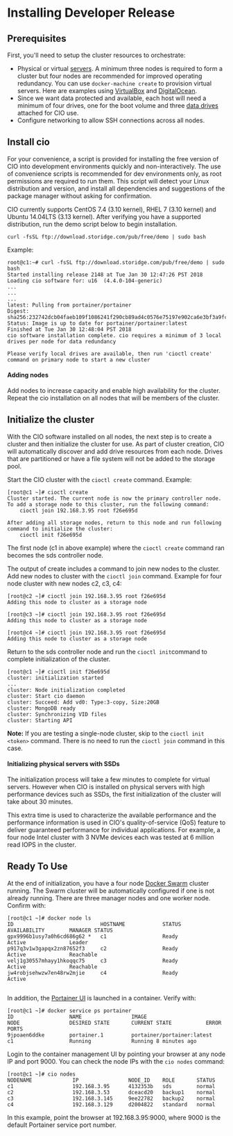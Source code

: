 # Installing Developer Release

## **Prerequisites**

First, you'll need to setup the cluster resources to orchestrate:

- Physical or virtual [servers](http://storidge.com/docs/server-requirements/). A minimum three nodes is required to form a cluster but four nodes are recommended for improved operating redundancy. You can use `docker-machine create` to provision virtual servers. Here are examples using [VirtualBox](https://rominirani.com/docker-swarm-tutorial-b67470cf8872) and [DigitalOcean](https://www.digitalocean.com/community/tutorials/how-to-create-a-cluster-of-docker-containers-with-docker-swarm-and-digitalocean-on-centos-7).
- Since we want data protected and available, each host will need a minimum of four drives, one for the boot volume and three [data drives](http://storidge.com/docs/data-drive-requirements/) attached for CIO use.
- Configure networking to allow SSH connections across all nodes.

## **Install cio**

For your convenience, a script is provided for installing the free version of CIO into development environments quickly and non-interactively. The use of convenience scripts is recommended for dev environments only, as root permissions are required to run them. This script will detect your Linux distribution and version, and install all dependencies and suggestions of the package manager without asking for confirmation.

CIO currently supports CentOS 7.4 (3.10 kernel), RHEL 7 (3.10 kernel) and Ubuntu 14.04LTS (3.13 kernel). After verifying you have a supported distribution, run the demo script below to begin installation.

```
curl -fsSL ftp://download.storidge.com/pub/free/demo | sudo bash

```

Example:

```
root@c1:~# curl -fsSL ftp://download.storidge.com/pub/free/demo | sudo bash
Started installing release 2148 at Tue Jan 30 12:47:26 PST 2018
Loading cio software for: u16  (4.4.0-104-generic)
...
...
...
latest: Pulling from portainer/portainer
Digest: sha256:232742dcb04faeb109f1086241f290cb89ad4c0576e75197e902ca6e3bf3a9fc
Status: Image is up to date for portainer/portainer:latest
Finished at Tue Jan 30 12:48:04 PST 2018
cio software installation complete. cio requires a minimum of 3 local drives per node for data redundancy

Please verify local drives are available, then run 'cioctl create' command on primary node to start a new cluster

```

#### **Adding nodes**

Add nodes to increase capacity and enable high availability for the cluster. Repeat the cio installation on all nodes that will be members of the cluster.

## **Initialize the cluster**

With the CIO software installed on all nodes, the next step is to create a cluster and then initialize the cluster for use. As part of cluster creation, CIO will automatically discover and add drive resources from each node. Drives that are partitioned or have a file system will not be added to the storage pool.

Start the CIO cluster with the `cioctl create` command. Example:

```
[root@c1 ~]# cioctl create
Cluster started. The current node is now the primary controller node. To add a storage node to this cluster, run the following command:
    cioctl join 192.168.3.95 root f26e695d

After adding all storage nodes, return to this node and run following command to initialize the cluster:
    cioctl init f26e695d

```

The first node (c1 in above example) where the `cioctl create` command ran becomes the sds controller node.

The output of create includes a command to join new nodes to the cluster. Add new nodes to cluster with the `cioctl join` command. Example for four node cluster with new nodes c2, c3, c4:

```
[root@c2 ~]# cioctl join 192.168.3.95 root f26e695d
Adding this node to cluster as a storage node

```

```
[root@c3 ~]# cioctl join 192.168.3.95 root f26e695d
Adding this node to cluster as a storage node

```

```
[root@c4 ~]# cioctl join 192.168.3.95 root f26e695d
Adding this node to cluster as a storage node

```

Return to the sds controller node and run the `cioctl init`command to complete initialization of the cluster.

```
[root@c1 ~]# cioctl init f26e695d
cluster: initialization started
...
cluster: Node initialization completed
cluster: Start cio daemon
cluster: Succeed: Add vd0: Type:3-copy, Size:20GB
cluster: MongoDB ready
cluster: Synchronizing VID files
cluster: Starting API

```

**Note:** If you are testing a single-node cluster, skip to the `cioctl init <token>` command.  There is no need to run the `cioctl join` command in this case. 

#### **Initializing physical servers with SSDs**

The initialization process will take a few minutes to complete for virtual servers. However when CIO is installed on physical servers with high performance devices such as SSDs, the first initialization of the cluster will take about 30 minutes.

This extra time is used to characterize the available performance and the performance information is used in CIO's quality-of-service (QoS) feature to deliver guaranteed performance for individual applications. For example, a four node Intel cluster with 3 NVMe devices each was tested at 6 million read IOPS in the cluster.

## **Ready To Use**

At the end of initialization, you have a four node [Docker Swarm](https://docs.docker.com/get-started/part4/) cluster running. The Swarm cluster will be automatically configured if one is not already running. There are three manager nodes and one worker node. Confirm with:

```
[root@c1 ~]# docker node ls
ID                            HOSTNAME            STATUS              AVAILABILITY        MANAGER STATUS
gpx9996b1usy7a0h6cd686g62 *   c1                  Ready               Active              Leader
p917q3v1w3gapqx2zn87652f3     c2                  Ready               Active              Reachable
velj1g30557mhayy1hkoqqc75     c3                  Ready               Active              Reachable
jw4robjsehwzw7en48rw2mjie     c4                  Ready               Active


```

In addition, the [Portainer UI](https://portainer.io/) is launched in a container. Verify with:

```
[root@c1 ~]# docker service ps portainer
ID                  NAME                IMAGE                        NODE                DESIRED STATE       CURRENT STATE           ERROR               PORTS
9jpoaen6ddke        portainer.1         portainer/portainer:latest   c1                  Running             Running 8 minutes ago

```

Login to the container management UI by pointing your browser at any node IP and port 9000. You can check the node IPs with the `cio nodes` command:

```
[root@c1 ~]# cio nodes
NODENAME             IP                NODE_ID    ROLE       STATUS
c1                   192.168.3.95      4132353b   sds        normal
c2                   192.168.3.53      dceacd20   backup1    normal
c3                   192.168.3.145     9ee22782   backup2    normal
c4                   192.168.3.129     d2004822   standard   normal

```

In this example, point the browser at 192.168.3.95:9000, where 9000 is the default Portainer service port number.


